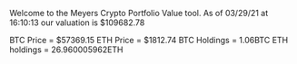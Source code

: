 Welcome to the Meyers Crypto Portfolio Value tool. 
As of 03/29/21 at 16:10:13 our valuation is $109682.78 

BTC Price = $57369.15
 ETH Price = $1812.74
BTC Holdings = 1.06BTC
 ETH holdings = 26.960005962ETH 
